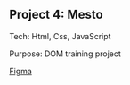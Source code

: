 ## Project 4: Mesto

Tech: Html, Css, JavaScript 

Purpose: DOM training project

[Figma](https://www.figma.com/file/2cn9N9jSkmxD84oJik7xL7/JavaScript.-Sprint-4?node-id=0%3A1)

